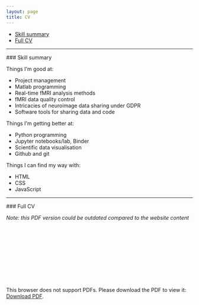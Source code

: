 ```yaml
---
layout: page
title: CV
---
```


- [Skill summary](#summary)
- [Full CV](#cv)

---

<div id='summary'></div>
### Skill summary

Things I'm good at:
- Project management
- Matlab programming
- Real-time fMRI analysis methods
- fMRI data quality control
- Intricacies of neuroimage data sharing under GDPR
- Software tools for sharing data and code

Things I'm getting better at:
- Python programming
- Jupyter notebooks/lab, Binder
- Scientific data visualisation
- Github and git

Things I can find my way with:
- HTML
- CSS
- JavaScript

---

<div id='cv'></div>
### Full CV

*Note: this PDF version could be outdated compared to the website content*

<object data="https://jsheunis.github.io/downloads/cv_jsheunis_2019.pdf" type="application/pdf" height="700px" width="750px" align="middle">
    <embed src="https://jsheunis.github.io/downloads/cv_jsheunis_2019.pdf">
        <p>This browser does not support PDFs. Please download the PDF to view it: <a href="https://jsheunis.github.io/downloads/cv_jsheunis_2019.pdf">Download PDF</a>.</p>
    </embed>
</object>